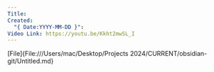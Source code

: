 ```yaml
---
Title: 
Created:
  "{ Date:YYYY-MM-DD }": 
Video Link: https://youtu.be/Kkht2mwSL_I
---
```

[File]{File:///Users/mac/Desktop/Projects 2024/CURRENT/obsidian-git/Untitled.md}